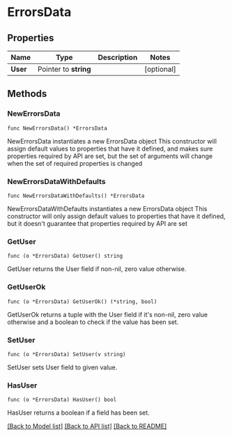 # ErrorsData

## Properties

Name | Type | Description | Notes
------------ | ------------- | ------------- | -------------
**User** | Pointer to **string** |  | [optional] 

## Methods

### NewErrorsData

`func NewErrorsData() *ErrorsData`

NewErrorsData instantiates a new ErrorsData object
This constructor will assign default values to properties that have it defined,
and makes sure properties required by API are set, but the set of arguments
will change when the set of required properties is changed

### NewErrorsDataWithDefaults

`func NewErrorsDataWithDefaults() *ErrorsData`

NewErrorsDataWithDefaults instantiates a new ErrorsData object
This constructor will only assign default values to properties that have it defined,
but it doesn't guarantee that properties required by API are set

### GetUser

`func (o *ErrorsData) GetUser() string`

GetUser returns the User field if non-nil, zero value otherwise.

### GetUserOk

`func (o *ErrorsData) GetUserOk() (*string, bool)`

GetUserOk returns a tuple with the User field if it's non-nil, zero value otherwise
and a boolean to check if the value has been set.

### SetUser

`func (o *ErrorsData) SetUser(v string)`

SetUser sets User field to given value.

### HasUser

`func (o *ErrorsData) HasUser() bool`

HasUser returns a boolean if a field has been set.


[[Back to Model list]](../README.md#documentation-for-models) [[Back to API list]](../README.md#documentation-for-api-endpoints) [[Back to README]](../README.md)


